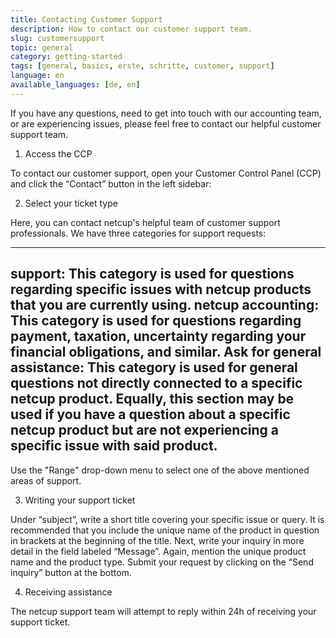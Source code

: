 ```yaml
---
title: Contacting Customer Support
description: How to contact our customer support team.
slug: customersupport
topic: general
category: getting-started
tags: [general, basics, erste, schritte, customer, support] 
language: en
available_languages: [de, en]
---
```


If you have any questions, need to get into touch with our accounting team, or are experiencing issues, please feel free to contact our helpful customer support team.

1. Access the CCP

To contact our customer support, open your Customer Control Panel (CCP) and click the “Contact” button in the left sidebar:

2. Select your ticket type

Here, you can contact netcup's helpful team of customer support professionals. We have three categories for support requests:

---
support: This category is used for questions regarding specific issues with netcup products that you are currently using.
netcup accounting: This category is used for questions regarding payment, taxation, uncertainty regarding your financial obligations, and similar.
Ask for general assistance: This category is used for general questions not directly connected to a specific netcup product. Equally, this section may be used if you have a question about a specific netcup product but are not experiencing a specific issue with said product.
---

Use the "Range" drop-down menu to select one of the above mentioned areas of support.

3. Writing your support ticket

Under “subject”, write a short title covering your specific issue or query. It is recommended that you include the unique name of the product in question in brackets at the beginning of the title. Next, write your inquiry in more detail in the field labeled “Message”. Again, mention the unique product name and the product type. Submit your request by clicking on the “Send inquiry” button at the bottom.

4. Receiving assistance

The netcup support team will attempt to reply within 24h of receiving your support ticket.
